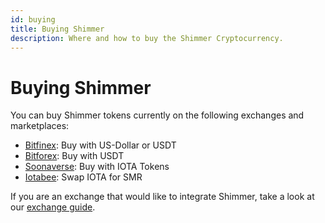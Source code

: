 ```yaml
---
id: buying
title: Buying Shimmer
description: Where and how to buy the Shimmer Cryptocurrency.
---
```


# Buying Shimmer
You can buy Shimmer tokens currently on the following exchanges and marketplaces:

- [Bitfinex](https://bitfinex.com): Buy with US-Dollar or USDT
- [Bitforex](https://bitforex.com): Buy with USDT
- [Soonaverse](https://soonaverse.com/tokens/all): Buy with IOTA Tokens
- [Iotabee](https://iotabee.com/swap): Swap IOTA for SMR


If you are an exchange that would like to integrate Shimmer, take a look at our [exchange guide](/wallet.rs/how_tos/exchange_guide).

